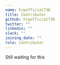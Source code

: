 ```yaml
---
name: hrpofficial736
title: Contributor
github: hrpofficial736
twitter: ""
linkedin: ""
slack: ""
joining_date: ""
role: contributor
---
```


Still waiting for this
